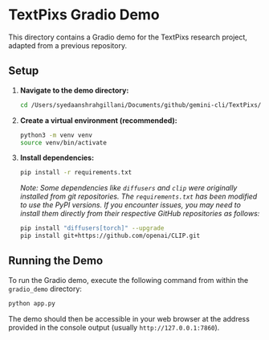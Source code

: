 # TextPixs Gradio Demo

This directory contains a Gradio demo for the TextPixs research project, adapted from a previous repository.

## Setup

1.  **Navigate to the demo directory:**
    ```bash
    cd /Users/syedaanshrahgillani/Documents/github/gemini-cli/TextPixs/gradio_demo
    ```

2.  **Create a virtual environment (recommended):**
    ```bash
    python3 -m venv venv
    source venv/bin/activate
    ```

3.  **Install dependencies:**
    ```bash
    pip install -r requirements.txt
    ```

    *Note: Some dependencies like `diffusers` and `clip` were originally installed from git repositories. The `requirements.txt` has been modified to use the PyPI versions. If you encounter issues, you may need to install them directly from their respective GitHub repositories as follows:*
    ```bash
    pip install "diffusers[torch]" --upgrade
    pip install git+https://github.com/openai/CLIP.git
    ```

## Running the Demo

To run the Gradio demo, execute the following command from within the `gradio_demo` directory:

```bash
python app.py
```

The demo should then be accessible in your web browser at the address provided in the console output (usually `http://127.0.0.1:7860`).
